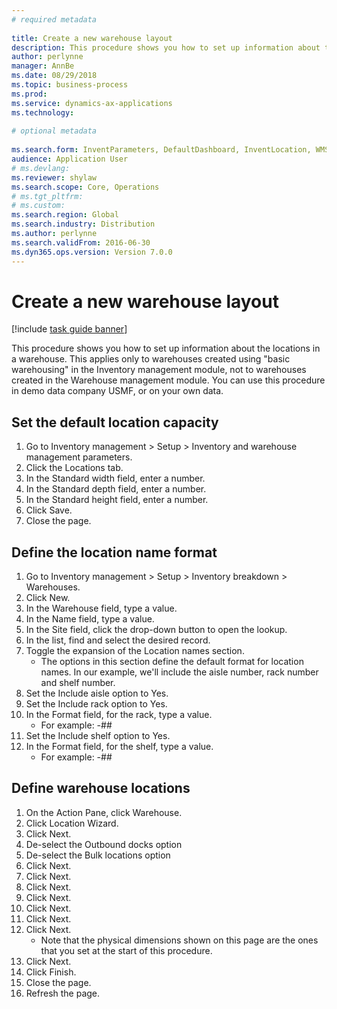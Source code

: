 ```yaml
--- 
# required metadata 
 
title: Create a new warehouse layout
description: This procedure shows you how to set up information about the locations in a warehouse. 
author: perlynne
manager: AnnBe 
ms.date: 08/29/2018
ms.topic: business-process 
ms.prod:  
ms.service: dynamics-ax-applications 
ms.technology:  
 
# optional metadata 
 
ms.search.form: InventParameters, DefaultDashboard, InventLocation, WMSLocationWizard   
audience: Application User 
# ms.devlang:  
ms.reviewer: shylaw
ms.search.scope: Core, Operations 
# ms.tgt_pltfrm:  
# ms.custom:  
ms.search.region: Global
ms.search.industry: Distribution
ms.author: perlynne
ms.search.validFrom: 2016-06-30 
ms.dyn365.ops.version: Version 7.0.0 
---
```

# Create a new warehouse layout

[!include [task guide banner](../../includes/task-guide-banner.md)]

This procedure shows you how to set up information about the locations in a warehouse. This applies only to warehouses created using "basic warehousing" in the Inventory management module, not to warehouses created in the Warehouse management module. You can use this procedure in demo data company USMF, or on your own data.


## Set the default location capacity
1. Go to Inventory management > Setup > Inventory and warehouse management parameters.
2. Click the Locations tab.
3. In the Standard width field, enter a number.
4. In the Standard depth field, enter a number.
5. In the Standard height field, enter a number.
6. Click Save.
7. Close the page.

## Define the location name format
1. Go to Inventory management > Setup > Inventory breakdown > Warehouses.
2. Click New.
3. In the Warehouse field, type a value.
4. In the Name field, type a value.
5. In the Site field, click the drop-down button to open the lookup.
6. In the list, find and select the desired record.
7. Toggle the expansion of the Location names section.
    * The options in this section define the default format for location names. In our example, we'll include the aisle number, rack number and shelf number.  
8. Set the Include aisle option to Yes.
9. Set the Include rack option to Yes. 
10. In the Format field, for the rack, type a value.
    * For example: -##  
11. Set the Include shelf option to Yes.
12. In the Format field, for the shelf, type a value.
    * For example: -##  

## Define warehouse locations
1. On the Action Pane, click Warehouse.
2. Click Location Wizard.
3. Click Next.
4. De-select the Outbound docks option
5. De-select the Bulk locations option
6. Click Next.
7. Click Next.
8. Click Next.
9. Click Next.
10. Click Next.
11. Click Next.
12. Click Next.
    * Note that the physical dimensions shown on this page are the ones that you set at the start of this procedure.  
13. Click Next.
14. Click Finish.
15. Close the page.
16. Refresh the page.

